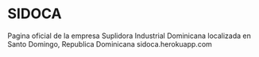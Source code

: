 # SIDOCA
Pagina oficial de la empresa Suplidora Industrial Dominicana localizada en Santo Domingo, Republica Dominicana
sidoca.herokuapp.com
